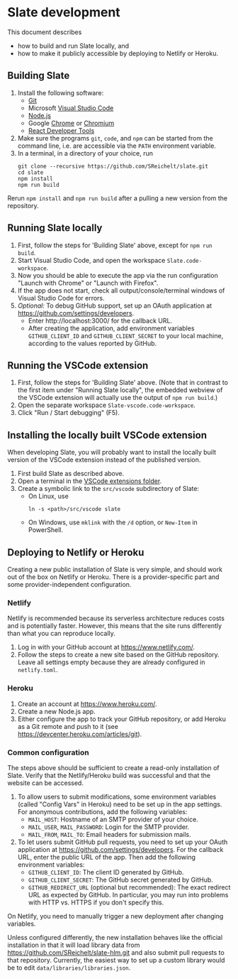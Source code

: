 # Slate development

This document describes
* how to build and run Slate locally, and
* how to make it publicly accessible by deploying to Netlify or Heroku.

## Building Slate

1. Install the following software:
   * [Git](https://git-scm.com/downloads)
   * Microsoft [Visual Studio Code](https://code.visualstudio.com/Download)
   * [Node.js](https://nodejs.org/)
   * Google [Chrome](https://www.google.com/chrome/) or [Chromium](https://www.chromium.org/Home)
   * [React Developer Tools](https://chrome.google.com/webstore/detail/react-developer-tools/fmkadmapgofadopljbjfkapdkoienihi)
2. Make sure the programs `git`, `code`, and `npm` can be started from the command line, i.e. are accessible via the `PATH` environment variable.
3. In a terminal, in a directory of your choice, run
   ```
   git clone --recursive https://github.com/SReichelt/slate.git
   cd slate
   npm install
   npm run build
   ```

Rerun `npm install` and `npm run build` after a pulling a new version from the repository.

## Running Slate locally

1. First, follow the steps for 'Building Slate' above, except for `npm run build`.
2. Start Visual Studio Code, and open the workspace `Slate.code-workspace`.
3. Now you should be able to execute the app via the run configuration "Launch with Chrome" or "Launch with Firefox".
4. If the app does not start, check all output/console/terminal windows of Visual Studio Code for errors.
5. _Optional:_ To debug GitHub support, set up an OAuth application at https://github.com/settings/developers.
   * Enter http://localhost:3000/ for the callback URL.
   * After creating the application, add environment variables `GITHUB_CLIENT_ID` and `GITHUB_CLIENT_SECRET` to your local machine, according to the values reported by GitHub.

## Running the VSCode extension

1. First, follow the steps for 'Building Slate' above. (Note that in contrast to the first item under "Running Slate locally", the embedded webview of the VSCode extension will actually use the output of `npm run build`.)
2. Open the separate workspace `Slate-vscode.code-workspace`.
3. Click "Run / Start debugging" (F5).

## Installing the locally built VSCode extension

When developing Slate, you will probably want to install the locally built version of the VSCode extension instead of the published version.

1. First build Slate as described above.
2. Open a terminal in the [VSCode extensions folder](https://vscode-docs.readthedocs.io/en/stable/extensions/install-extension/#your-extensions-folder).
3. Create a symbolic link to the `src/vscode` subdirectory of Slate:
   * On Linux, use
     ```
     ln -s <path>/src/vscode slate
     ```
   * On Windows, use `mklink` with the `/d` option, or `New-Item` in PowerShell.

## Deploying to Netlify or Heroku

Creating a new public installation of Slate is very simple, and should work out of the box on Netlify or Heroku. There is a provider-specific part and some provider-independent configuration.

### Netlify

Netlify is recommended because its serverless architecture reduces costs and is potentially faster. However, this means that the site runs differently than what you can reproduce locally.

1. Log in with your GitHub account at https://www.netlify.com/.
2. Follow the steps to create a new site based on the GitHub repository. Leave all settings empty because they are already configured in `netlify.toml`.

### Heroku

1. Create an account at https://www.heroku.com/.
2. Create a new Node.js app.
3. Either configure the app to track your GitHub repository, or add Heroku as a Git remote and push to it (see https://devcenter.heroku.com/articles/git).

### Common configuration

The steps above should be sufficient to create a read-only installation of Slate. Verify that the Netlify/Heroku build was successful and that the website can be accessed.

1. To allow users to submit modifications, some environment variables (called "Config Vars" in Heroku) need to be set up in the app settings. For anonymous contributions, add the following variables:
   * `MAIL_HOST`: Hostname of an SMTP provider of your choice.
   * `MAIL_USER`, `MAIL_PASSWORD`: Login for the SMTP provider.
   * `MAIL_FROM`, `MAIL_TO`: Email headers for submission mails.
2. To let users submit GitHub pull requests, you need to set up your OAuth application at https://github.com/settings/developers. For the callback URL, enter the public URL of the app. Then add the following environment variables:
   * `GITHUB_CLIENT_ID`: The client ID generated by GitHub.
   * `GITHUB_CLIENT_SECRET`: The GitHub secret generated by GitHub.
   * `GITHUB_REDIRECT_URL` (optional but recommended): The exact redirect URL as expected by GitHub. In particular, you may run into problems with HTTP vs. HTTPS if you don't specify this.

On Netlify, you need to manually trigger a new deployment after changing variables.

Unless configured differently, the new installation behaves like the official installation in that it will load library data from https://github.com/SReichelt/slate-hlm.git and also submit pull requests to that repository. Currently, the easiest way to set up a custom library would be to edit `data/libraries/libraries.json`.
